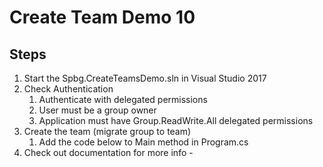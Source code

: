 # Create Team Demo 10

## Steps
1. Start the Spbg.CreateTeamsDemo.sln in Visual Studio 2017
1. Check Authentication
	1. Authenticate with delegated permissions
	1. User must be a group owner
	1. Application must have Group.ReadWrite.All delegated permissions
1. Create the team (migrate group to team)
	1. Add the code below to Main method in Program.cs
1. Check out documentation for more info - 